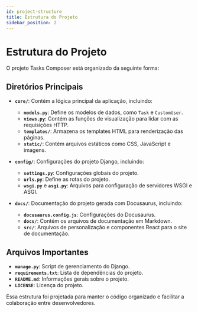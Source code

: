 ```yaml
---
id: project-structure
title: Estrutura do Projeto
sidebar_position: 2
---
```


# Estrutura do Projeto

O projeto Tasks Composer está organizado da seguinte forma:

## Diretórios Principais

- **`core/`**: Contém a lógica principal da aplicação, incluindo:
  - **`models.py`**: Define os modelos de dados, como `Task` e `CustomUser`.
  - **`views.py`**: Contém as funções de visualização para lidar com as requisições HTTP.
  - **`templates/`**: Armazena os templates HTML para renderização das páginas.
  - **`static/`**: Contém arquivos estáticos como CSS, JavaScript e imagens.

- **`config/`**: Configurações do projeto Django, incluindo:
  - **`settings.py`**: Configurações globais do projeto.
  - **`urls.py`**: Define as rotas do projeto.
  - **`wsgi.py`** e **`asgi.py`**: Arquivos para configuração de servidores WSGI e ASGI.

- **`docs/`**: Documentação do projeto gerada com Docusaurus, incluindo:
  - **`docusaurus.config.js`**: Configurações do Docusaurus.
  - **`docs/`**: Contém os arquivos de documentação em Markdown.
  - **`src/`**: Arquivos de personalização e componentes React para o site de documentação.

## Arquivos Importantes

- **`manage.py`**: Script de gerenciamento do Django.
- **`requirements.txt`**: Lista de dependências do projeto.
- **`README.md`**: Informações gerais sobre o projeto.
- **`LICENSE`**: Licença do projeto.

Essa estrutura foi projetada para manter o código organizado e facilitar a colaboração entre desenvolvedores.